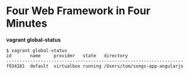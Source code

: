 # Four Web Framework in Four Minutes

**vagrant global-status**

```
$ vagrant global-status
id       name     provider   state   directory                                                                                                                                    
-------------------------------------------------------------------
f934181  default  virtualbox running /Users/tom/songs-app-angularjs
```
